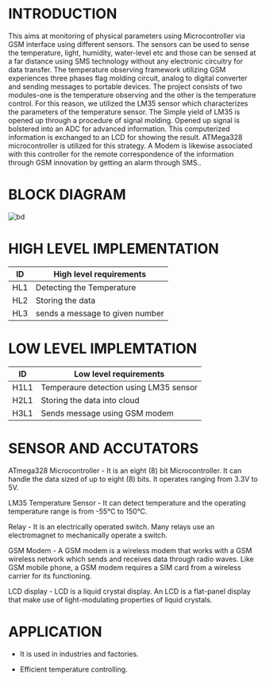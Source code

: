# INTRODUCTION
This aims at monitoring of physical parameters using Microcontroller via GSM interface using different sensors.
The sensors can be used to sense the temperature, light, humidity, water-level etc and those can be sensed at a far distance using
SMS technology without any electronic circuitry for data transfer. The temperature observing framework utilizing GSM experiences
three phases flag molding circuit, analog to digital converter and sending messages to portable devices. The project consists of two
modules-one is the temperature observing and the other is the temperature control.
For this reason, we utilized the LM35 sensor which characterizes the parameters of the temperature sensor. The Simple yield of
LM35 is opened up through a procedure of signal molding. Opened up signal is bolstered into an ADC for advanced information.
This computerized information is exchanged to an LCD for showing the result. ATMega328 microcontroller is utilized for this
strategy. A Modem is likewise associated with this controller for the remote correspondence of the information through GSM
innovation by getting an alarm through SMS..
# BLOCK DIAGRAM
![bd](https://user-images.githubusercontent.com/75032547/154969937-de722807-dae9-4b98-aabe-88d9833a233f.jpg)
# HIGH LEVEL IMPLEMENTATION

| ID  | High level requirements |
| ------------- | ------------- |
| HL1  |Detecting the Temperature|
| HL2  | Storing the data  |
| HL3  | sends a message to given number  |


# LOW LEVEL IMPLEMTATION
| ID  | Low level requirements |
| ------------- | ------------- |
| H1L1  |Temperaure detection using LM35 sensor|
| H2L1  | Storing the data into cloud  |
| H3L1  | Sends message using GSM modem |
# SENSOR AND ACCUTATORS
ATmega328 Microcontroller - It is an eight (8) bit Microcontroller. It can handle the data sized of up to eight (8) bits. It operates ranging from 3.3V to 5V.

LM35 Temperature Sensor - It can detect temperature and the operating temperature range is from -55°C to 150°C.

Relay - It is an electrically operated switch. Many relays use an electromagnet to mechanically operate a switch.

GSM Modem - A GSM modem is a wireless modem that works with a GSM wireless network which sends and receives data through radio waves.
Like GSM mobile phone, a GSM modem requires a SIM card from a wireless carrier for its functioning.

LCD display - LCD is a liquid crystal display. An LCD is a flat-panel display that make use of light-modulating properties of liquid crystals.

# APPLICATION
- It is used in industries and factories.

- Efficient temperature controlling.
